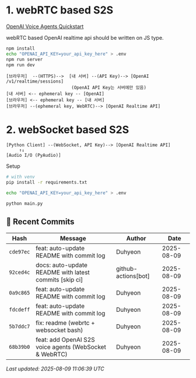 # 1. webRTC based S2S

[OpenAI Voice Agents Quickstart](https://openai.github.io/openai-agents-js/guides/voice-agents/quickstart/)

webRTC based OpenAI realtime api should be written on JS type.

```bash
npm install
echo "OPENAI_API_KEY=your_api_key_here" > .env
npm run server
npm run dev
```

```text
[브라우저]  --(HTTPS)-->  [내 서버] --(API Key)--> [OpenAI /v1/realtime/sessions]
                         (OpenAI API Key는 서버에만 있음)
[내 서버] <-- ephemeral key -- [OpenAI]
[브라우저] <-- ephemeral key -- [내 서버]
[브라우저] --(ephemeral key, WebRTC)--> [OpenAI Realtime API]
```

# 2. webSocket based S2S

```text
[Python Client] --(WebSocket, API Key)--> [OpenAI Realtime API]
     ↑↓
[Audio I/O (PyAudio)]
```

Setup

```bash
# with venv
pip install -r requirements.txt

echo "OPENAI_API_KEY=your_api_key_here" > .env

python main.py
```

## 📝 Recent Commits

| Hash | Message | Author | Date |
|------|---------|--------|------|
| `cde97ec` | feat: auto-update README with commit log | Duhyeon | 2025-08-09 |
| `92ced4c` | docs: auto-update README with latest commits [skip ci] | github-actions[bot] | 2025-08-09 |
| `0a9c865` | feat: auto-update README with commit log | Duhyeon | 2025-08-09 |
| `fdcdeff` | feat: auto-update README with commit log | Duhyeon | 2025-08-09 |
| `5b7ddc7` | fix: readme (webrtc + websocket bash) | Duhyeon | 2025-08-09 |
| `68b39b0` | feat: add OpenAI S2S voice agents (WebSocket & WebRTC) | Duhyeon | 2025-08-09 |

*Last updated: 2025-08-09 11:06:39 UTC*
